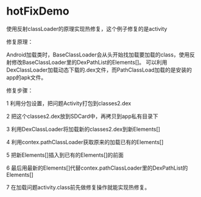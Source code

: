
# hotFixDemo
使用反射classLoader的原理实现热修复，这个例子修复的是activity


修复原理：

Android加载类时，BaseClassLoader会从头开始找加载要加载的class，使用反射修改BaseClassLoader里的DexPathList的Elements[]。
可以利用DexClassLoader加载动态下载的.dex文件，而PathClassLoad加载的是安装的app的apk文件。



修复步骤：

1 利用分包设置，把问题Activity打包到classes2.dex

2 把这个classes2.dex放到SDCard中，再拷贝到app私有目录下

3 利用DexClassLoader将加载新的classes2.dex到新Elements[]

4 利用contex.pathClassLoader获取原来的加载已有的Elements[]

5 把新Elements[]插入到已有的Elements[]的前面

6 最后用最新的Elements[]代替contex.pathClassLoader里的DexPathList的Elements[]

7 在加载问题activity.class前先做修复操作就能实现热修复。
